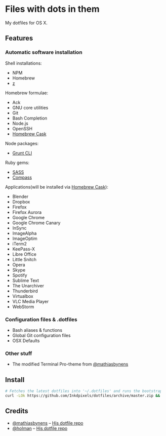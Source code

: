 # Files with dots in them
My dotfiles for OS X.


## Features
### Automatic software installation
Shell installations:
* NPM
* Homebrew
* [z](https://github.com/rupa/z/)

Homebrew formulae:
* Ack
* GNU core utilities
* Git
* Bash Completion
* Node.js
* OpenSSH
* [Homebrew Cask](https://github.com/phinze/homebrew-cask)

Node packages:
* [Grunt CLI](gruntjs.com)

Ruby gems:
* [SASS](http://sass-lang.com/)
* [Compass](http://compass-style.org/)

Applications(will be installed via [Homebrew Cask](https://github.com/phinze/homebrew-cask)):
* Blender
* Dropbox
* Firefox
* Firefox Aurora
* Google Chrome
* Google Chrome Canary
* InSync
* ImageAlpha
* ImageOptim
* iTerm2
* KeePass-X
* Libre Office
* Little Snitch
* Opera
* Skype
* Spotify
* Sublime Text
* The Unarchiver
* Thunderbird
* Virtualbox
* VLC Media Player
* WebStorm


### Configuration files & .dotfiles
* Bash aliases & functions
* Global Git configuration files
* OSX Defaults


### Other stuff
* The modified Terminal Pro-theme from [@mathiasbynens](https://github.com/mathiasbynens)



## Install
```bash
# Fetches the latest dotfiles into '~/.dotfiles' and runs the bootstrap script
curl -LOk https://github.com/Inkdpixels/dotfiles/archive/master.zip && unzip master.zip && mv dotfiles-master/ .dotfiles/ && rm -rf master.zip && cd .dotfiles && script/bootstrap.sh
```



## Credits
* [@mathiasbynens](https://github.com/mathiasbynens) – [His dotfile repo](https://github.com/mathiasbynens/dotfiles)
* [@holman](https://github.com/holman) – [His dotfile repo](https://github.com/holman/dotfiles)